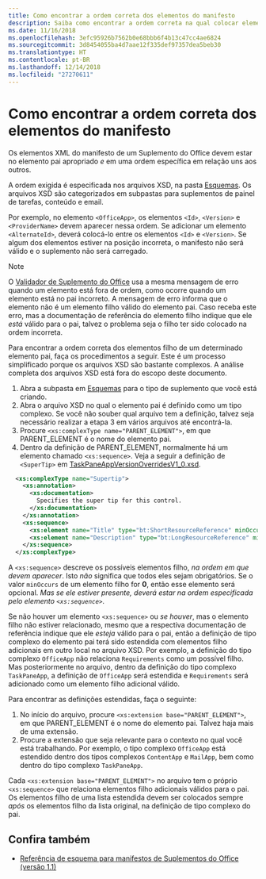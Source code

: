 ```yaml
---
title: Como encontrar a ordem correta dos elementos do manifesto
description: Saiba como encontrar a ordem correta na qual colocar elementos filho em um elemento pai.
ms.date: 11/16/2018
ms.openlocfilehash: 3efc95926b7562b0e68bbb6f4b13c47cc4ae6824
ms.sourcegitcommit: 3d8454055ba4d7aae12f335def97357dea5beb30
ms.translationtype: HT
ms.contentlocale: pt-BR
ms.lasthandoff: 12/14/2018
ms.locfileid: "27270611"
---
```

# <a name="how-to-find-the-proper-order-of-manifest-elements"></a>Como encontrar a ordem correta dos elementos do manifesto

Os elementos XML do manifesto de um Suplemento do Office devem estar no elemento pai apropriado *e* em uma ordem específica em relação uns aos outros.

A ordem exigida é especificada nos arquivos XSD, na pasta [Esquemas](https://github.com/OfficeDev/office-js-docs-pr/tree/master/docs/overview/schemas). Os arquivos XSD são categorizados em subpastas para suplementos de painel de tarefas, conteúdo e email.

Por exemplo, no elemento `<OfficeApp>`, os elementos `<Id>`, `<Version>` e `<ProviderName>` devem aparecer nessa ordem. Se adicionar um elemento `<AlternateId>`, deverá colocá-lo entre os elementos `<Id>` e `<Version>`. Se algum dos elementos estiver na posição incorreta, o manifesto não será válido e o suplemento não será carregado.

> [!NOTE]
> O [Validador de Suplemento do Office](/office/dev/add-ins/testing/troubleshoot-manifest#validate-your-manifest-with-the-office-add-in-validator) usa a mesma mensagem de erro quando um elemento está fora de ordem, como ocorre quando um elemento está no pai incorreto. A mensagem de erro informa que o elemento não é um elemento filho válido do elemento pai. Caso receba este erro, mas a documentação de referência do elemento filho indique que ele *está* válido para o pai, talvez o problema seja o filho ter sido colocado na ordem incorreta.

Para encontrar a ordem correta dos elementos filho de um determinado elemento pai, faça os procedimentos a seguir. Este é um processo simplificado porque os arquivos XSD são bastante complexos. A análise completa dos arquivos XSD está fora do escopo deste documento.

1. Abra a subpasta em [Esquemas](https://github.com/OfficeDev/office-js-docs-pr/tree/master/docs/overview/schemas) para o tipo de suplemento que você está criando. 
2. Abra o arquivo XSD no qual o elemento pai é definido como um tipo complexo. Se você não souber qual arquivo tem a definição, talvez seja necessário realizar a etapa 3 em vários arquivos até encontrá-la.
3. Procure `<xs:complexType name="PARENT_ELEMENT">`, em que PARENT_ELEMENT é o nome do elemento pai.
4. Dentro da definição de PARENT_ELEMENT, normalmente há um elemento chamado `<xs:sequence>`. Veja a seguir a definição de `<SuperTip>` em [TaskPaneAppVersionOverridesV1_0.xsd](https://raw.githubusercontent.com/OfficeDev/office-js-docs-pr/master/docs/overview/schemas/taskpane/TaskPaneAppVersionOverridesV1_0.xsd).

```xml
  <xs:complexType name="Supertip">
    <xs:annotation>
      <xs:documentation>
        Specifies the super tip for this control.
      </xs:documentation>
    </xs:annotation>
    <xs:sequence>
      <xs:element name="Title" type="bt:ShortResourceReference" minOccurs="1" maxOccurs="1" />
      <xs:element name="Description" type="bt:LongResourceReference" minOccurs="1" maxOccurs="1" />
    </xs:sequence>
  </xs:complexType>
```

A `<xs:sequence>` descreve os possíveis elementos filho, *na ordem em que devem aparecer*. Isto *não* significa que todos eles sejam obrigatórios. Se o valor `minOccurs` de um elemento filho for **0**, então esse elemento será opcional. *Mas se ele estiver presente, deverá estar na ordem especificada pelo elemento `<xs:sequence>`*.

Se não houver um elemento `<xs:sequence>` ou *se houver*, mas o elemento filho não estiver relacionado, mesmo que a respectiva documentação de referência indique que ele *esteja* válido para o pai, então a definição de tipo complexo do elemento pai terá sido estendida com elementos filho adicionais em outro local no arquivo XSD. Por exemplo, a definição do tipo complexo `OfficeApp` não relaciona `Requirements` como um possível filho. Mas posteriormente no arquivo, dentro da definição do tipo complexo `TaskPaneApp`, a definição de `OfficeApp` será estendida e `Requirements` será adicionado como um elemento filho adicional válido.

Para encontrar as definições estendidas, faça o seguinte:

1. No início do arquivo, procure `<xs:extension base="PARENT_ELEMENT">`, em que PARENT_ELEMENT é o nome do elemento pai. Talvez haja mais de uma extensão.
2. Procure a extensão que seja relevante para o contexto no qual você está trabalhando. Por exemplo, o tipo complexo `OfficeApp` está estendido dentro dos tipos complexos `ContentApp` e `MailApp`, bem como dentro do tipo complexo `TaskPaneApp`.

Cada `<xs:extension base="PARENT_ELEMENT">` no arquivo tem o próprio `<xs:sequence>` que relaciona elementos filho adicionais válidos para o pai. Os elementos filho de uma lista estendida devem ser colocados sempre *após* os elementos filho da lista original, na definição de tipo complexo do pai.

## <a name="see-also"></a>Confira também

- [Referência de esquema para manifestos de Suplementos do Office (versão 1.1)](../develop/add-in-manifests.md)

